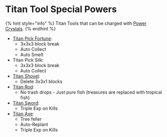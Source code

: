 # Titan Tool Special Powers

{% hint style="info" %}
Titan Tools that can be charged with [Power Crystals](https://docs.playtheatria.com/servers/theatria-survival/titan-tools/powercystals).
{% endhint %}

* [Titan Pick Fortune](titan-pick-fortune.md):
  * 3x3x3 block break
  * Auto Collect
  * Auto Smelt
* Titan Pick Silk:
  * 3x3x3 block break
  * Auto Collect
* [Titan Shovel](titan-shovel.md):
  * Delete 3x3x1 blocks
* [Titan Rod](titan-rod.md):
  * No trash drops - Just pure fish (treasures are replaced with tropical fish)
* [Titan Sword](titan-sword-looting-5.md):
  * Triple Exp on Kills
* [Titan Axe](titan-axe.md):
  * Tree feller
  * Auto-Replant
  * Triple Exp on Kills
